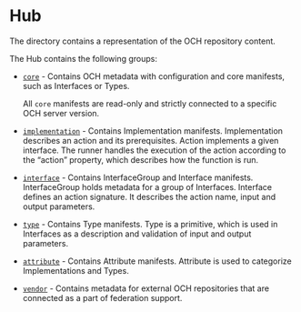 # Hub

The directory contains a representation of the OCH repository content.

The Hub contains the following groups:
- [`core`](./core) - Contains OCH metadata with configuration and core manifests, such as Interfaces or Types.
  
    All `core` manifests are read-only and strictly connected to a specific OCH server version.
  
- [`implementation`](./implementation) - Contains Implementation manifests. Implementation describes an action and its prerequisites. Action implements a given interface. The runner handles the execution of the action according to the “action” property, which describes how the function is run.
- [`interface`](./interface) - Contains InterfaceGroup and Interface manifests. InterfaceGroup holds metadata for a group of Interfaces. Interface defines an action signature. It describes the action name, input and output parameters.
- [`type`](./type) - Contains Type manifests. Type is a primitive, which is used in Interfaces as a description and validation of input and output parameters.
- [`attribute`](attribute) - Contains Attribute manifests. Attribute is used to categorize Implementations and Types.
- [`vendor`](./vendor) - Contains metadata for external OCH repositories that are connected as a part of federation support. 
